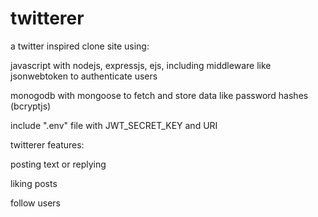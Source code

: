 # twitterer

a twitter inspired clone site using:

javascript with nodejs, expressjs, ejs, including middleware like jsonwebtoken to authenticate users

monogodb with mongoose to fetch and store data like password hashes (bcryptjs)

include ".env" file with
JWT_SECRET_KEY and URI

twitterer features:

posting text or replying

liking posts

follow users
